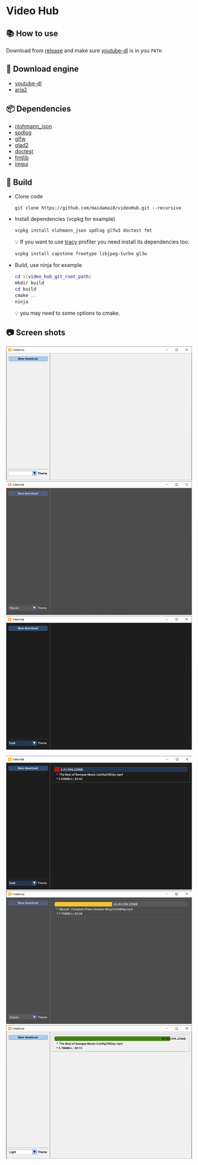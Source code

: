 # Video Hub

## :books: How to use

Download from [release](https://github.com/maidamai0/videoHub/releases) and make sure [youtube-dl](https://github.com/ytdl-org/youtube-dl) is in you `PATH`

## :rocket: Download engine

* [youtube-dl](https://github.com/ytdl-org/youtube-dl)
* [aria2](https://github.com/aria2/aria2)

## :package: Dependencies

* [nlohmann_json](https://github.com/nlohmann/json)
* [spdlog](https://github.com/gabime/spdlog)
* [glfw](https://github.com/glfw/glfw)
* [glad2](https://github.com/Dav1dde/glad/tree/glad2)
* [doctest](https://github.com/onqtam/doctest)
* [fmtlib](https://github.com/fmtlib/fmt)
* [imgui](https://github.com/ocornut/imgui)

## :hammer: Build

* Clone code

    ```git
    git clone https://github.com/maidamai0/videoHub.git --recursive
    ```

* Install dependencies (vcpkg for example)

    ```powershell
    vcpkg install nlohmann_json spdlog glfw3 doctest fmt
    ```

    :bulb: If you want to use [tracy](https://github.com/wolfpld/tracy) profiler you need install its dependencies too.

    ```powershell
    vcpkg install capstone freetype libjpeg-turbo gl3w
    ```

* Build, use ninja for example

    ```powershell
    cd ${video_hub_git_root_path}
    mkdir build
    cd build
    cmake ..
    ninja
    ```

    :bulb: you may need to some options to cmake.

## :camera: Screen shots

![Light theme](screen_shots/light_theme.png)
![Light theme](screen_shots/classical_theme.png)
![Light theme](screen_shots/dark_theme.png)

![Downloading red](screen_shots/downloading_red.png)
![Downloading yellow](screen_shots/downloading_yellow.png)
![Downloading green](screen_shots/downloading_green.png)